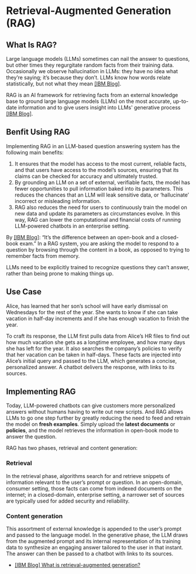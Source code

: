 
# Retrieval-Augmented Generation (RAG)


## What Is RAG?


Large language models (LLMs) sometimes can nail the answer to questions, but other times they regurgitate random facts from their training data. Occasionally we observe hallucination in LLMs: they have no idea what they’re saying; it’s because they don’t. LLMs know how words relate statistically, but not what they mean [[IBM Blog]][What is retrieval-augmented generation?].

RAG is an AI framework for retrieving facts from an external knowledge base to ground large language models (LLMs) on the most accurate, up-to-date information and to give users insight into LLMs' generative process [[IBM Blog]][What is retrieval-augmented generation?]. 

## Benfit Using RAG

Implementing RAG in an LLM-based question answering system has the following main benefits: 
1. It ensures that the model has access to the most current, reliable facts, and that users have access to the model’s sources, ensuring that its claims can be checked for accuracy and ultimately trusted.
2. By grounding an LLM on a set of external, verifiable facts, the model has fewer opportunities to pull information baked into its parameters. This reduces the chances that an LLM will leak sensitive data, or ‘hallucinate’ incorrect or misleading information.
3. RAG also reduces the need for users to continuously train the model on new data and update its parameters as circumstances evolve. In this way, RAG can lower the computational and financial costs of running LLM-powered chatbots in an enterprise setting. 


By [[IBM Blog]][What is retrieval-augmented generation?]: “It’s the difference between an open-book and a closed-book exam.” In a RAG system, you are asking the model to respond to a question by browsing through the content in a book, as opposed to trying to remember facts from memory.

LLMs need to be explicitly trained to recognize questions they can’t answer, rather than being prone to making things up.



## Use Case

Alice, has learned that her son’s school will have early dismissal on Wednesdays for the rest of the year. She wants to know if she can take vacation in half-day increments and if she has enough vacation to finish the year.

To craft its response, the LLM first pulls data from Alice’s HR files to find out how much vacation she gets as a longtime employee, and how many days she has left for the year. It also searches the company’s policies to verify that her vacation can be taken in half-days. These facts are injected into Alice’s initial query and passed to the LLM, which generates a concise, personalized answer. A chatbot delivers the response, with links to its sources.


## Implementing RAG

Today, LLM-powered chatbots can give customers more personalized answers without humans having to write out new scripts. And RAG allows LLMs to go one step further by greatly reducing the need to feed and retrain the model on **fresh examples**. Simply upload the **latest documents** or **policies**, and the model retrieves the information in open-book mode to answer the question.

RAG has two phases, retrieval and content generation:

### Retrieval

In the retrieval phase, algorithms search for and retrieve snippets of information relevant to the user’s prompt or question. In an open-domain, consumer setting, those facts can come from indexed documents on the internet; in a closed-domain, enterprise setting, a narrower set of sources are typically used for added security and reliability.

### Content generation

This assortment of external knowledge is appended to the user’s prompt and passed to the language model. In the generative phase, the LLM draws from the augmented prompt and its internal representation of its training data to synthesize an engaging answer tailored to the user in that instant. The answer can then be passed to a chatbot with links to its sources.





* [What is retrieval-augmented generation?]: https://research.ibm.com/blog/retrieval-augmented-generation-RAG
[[IBM Blog] What is retrieval-augmented generation?](https://research.ibm.com/blog/retrieval-augmented-generation-RAG)